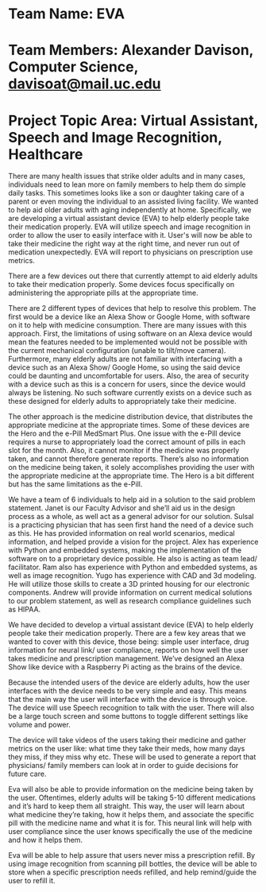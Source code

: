 # Team Name: EVA
# Team Members: Alexander Davison, Computer Science, davisoat@mail.uc.edu
# Project Topic Area: Virtual Assistant, Speech and Image Recognition, Healthcare
  There are many health issues that strike older adults and in many cases, individuals need to lean more on family members to help them do simple daily tasks. This sometimes looks like a son or daughter taking care of a parent or even moving the individual to an assisted living facility. We wanted to help aid older adults with aging independently at home. Specifically, we are developing a virtual assistant device (EVA) to help elderly people take their medication properly. EVA will utilize speech and image recognition in order to allow the user to easily interface with it. User's will now be able to take their medicine the right way at the right time, and never run out of medication unexpectedly. EVA will report to physicians on prescription use metrics. 
  
There are a few devices out there that currently attempt to aid elderly adults to take their medication properly. Some devices focus specifically on administering the appropriate pills at the appropriate time.
  
There are 2 different types of devices that help to resolve this problem. The first would be a device like an Alexa Show or Google Home, with software on it to help with medicine consumption. There are many issues with this approach. First, the limitations of using software on an Alexa device would mean the features needed to be implemented would not be possible with the current mechanical configuration (unable to tilt/move camera). Furthermore, many elderly adults are not familiar with interfacing with a device such as an Alexa Show/ Google Home, so using the said device could be daunting and uncomfortable for users. Also, the area of security with a device such as this is a concern for users, since the device would always be listening. No such software currently exists on a device such as these designed for elderly adults to appropriately take their medicine.

The other approach is the medicine distribution device, that distributes the appropriate medicine at the appropriate times. Some of these devices are the Hero and the e-Pill MedSmart Plus. One issue with the e-Pill device requires a nurse to appropriately load the correct amount of pills in each slot for the month. Also, it cannot monitor if the medicine was properly taken, and cannot therefore generate reports. There’s also no information on the medicine being taken, it solely accomplishes providing the user with the appropriate medicine at the appropriate time. The Hero is a bit different but has the same limitations as the e-Pill.

We have a team of 6 individuals to help aid in a solution to the said problem statement. Janet is our Faculty Advisor and she’ll aid us in the design process as a whole, as well act as a general advisor for our solution. Sulsal is a practicing physician that has seen first hand the need of a device such as this. He has provided information on real world scenarios, medical information, and helped provide a vision for the project. Alex has experience with Python and embedded systems, making the implementation of the software on to a proprietary device possible. He also is acting as team lead/ facilitator. Ram also has experience with Python and embedded systems, as well as image recognition. Yugo has experience with CAD and 3d modeling. He will utilize those skills to create a 3D printed housing for our electronic components. Andrew will provide information on current medical solutions to our problem statement, as well as research compliance guidelines such as HIPAA. 
  
We have decided to develop a virtual assistant device (EVA) to help elderly people take their medication properly. There are a few key areas that we wanted to cover with this device, those being: simple user interface, drug information for neural link/ user compliance, reports on how well the user takes medicine and prescription management. We’ve designed an Alexa Show like device with a Raspberry Pi acting as the brains of the device. 
  
Because the intended users of the device are elderly adults, how the user interfaces with the device needs to be very simple and easy. This means that the main way the user will interface with the device is through voice. The device will use Speech recognition to talk with the user. There will also be a large touch screen and some buttons to toggle different settings like volume and power. 
  
The device will take videos of the users taking their medicine and gather metrics on the user like: what time they take their meds, how many days they miss, if they miss why etc. These will be used to generate a report that physicians/ family members can look at in order to guide decisions for future care. 

Eva will also be able to provide information on the medicine being taken by the user. Oftentimes, elderly adults will be taking 5-10 different medications and it’s hard to keep them all straight. This way, the user will learn about what medicine they’re taking, how it helps them, and associate the specific pill with the medicine name and what it is for. This neural link will help with user compliance since the user knows specifically the use of the medicine and how it helps them. 

Eva will be able to help assure that users never miss a prescription refill. By using image recognition from scanning pill bottles, the device will be able to store when a specific prescription needs refilled, and help remind/guide the user to refill it. 

